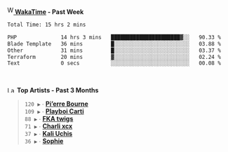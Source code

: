 <img src="https://github.com/dxnter/dxnter/assets/17434202/67b21fa4-d36d-46f9-9dec-f23d976b00ef" alt="WakaTime Logo" width="14" height="18"/><a href="https://wakatime.com/@dxnter" target="_blank"><strong> WakaTime</strong></a><strong> - Past Week</strong>

<!--START_SECTION:waka-->

```txt
Total Time: 15 hrs 2 mins

PHP              14 hrs 3 mins   ██████████████████████▓░░   90.33 %
Blade Template   36 mins         █░░░░░░░░░░░░░░░░░░░░░░░░   03.88 %
Other            31 mins         █░░░░░░░░░░░░░░░░░░░░░░░░   03.37 %
Terraform        20 mins         ▓░░░░░░░░░░░░░░░░░░░░░░░░   02.24 %
Text             0 secs          ░░░░░░░░░░░░░░░░░░░░░░░░░   00.08 %
```

<!--END_SECTION:waka-->

<br/>

<!--START_LASTFM_ARTISTS:{"period": "3month", "rows": 6}-->
<a href="https://last.fm" target="_blank"><img src="https://user-images.githubusercontent.com/17434202/215290617-e793598d-d7c9-428f-9975-156db1ba89cc.svg" alt="Last.fm Logo" width="18" height="13"/></a> **Top Artists - Past 3 Months**

> `120 ▶️` ∙ **[Pi’erre Bourne](https://www.last.fm/music/Pi%E2%80%99erre+Bourne)**<br/>
> `109 ▶️` ∙ **[Playboi Carti](https://www.last.fm/music/Playboi+Carti)**<br/>
> `88 ▶️` ∙ **[FKA twigs](https://www.last.fm/music/FKA+twigs)**<br/>
> `71 ▶️` ∙ **[Charli xcx](https://www.last.fm/music/Charli+xcx)**<br/>
> `37 ▶️` ∙ **[Kali Uchis](https://www.last.fm/music/Kali+Uchis)**<br/>
> `36 ▶️` ∙ **[Sophie](https://www.last.fm/music/Sophie)**<br/>
<!--END_LASTFM_ARTISTS-->
